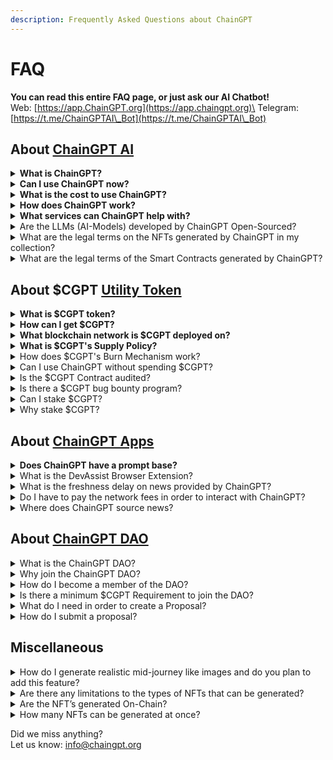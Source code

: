 ```yaml
---
description: Frequently Asked Questions about ChainGPT
---
```


# FAQ

**You can read this entire FAQ page, or just ask our AI Chatbot!**\
Web: [https://app.ChainGPT.org](https://app.chaingpt.org)\
Telegram: [https://t.me/ChainGPTAI\_Bot](https://t.me/ChainGPTAI\_Bot)

## About [ChainGPT AI](https://docs.chaingpt.org/overview/i.-introduction)

<details>

<summary><strong>What is ChainGPT?</strong> </summary>

ChainGPT is a cutting-edge AI infrastructure that develops AI-enhanced solutions for the Web3, Blockchain, and Cryptocurrency sectors. It aims to make the decentralized digital space more accessible and efficient for users and startups by offering a suite of AI-powered tools and applications tailored to the evolving digital landscape.

</details>

<details>

<summary><strong>Can I use ChainGPT now?</strong></summary>

Yes, ChainGPT AI products are fully available!

* Crypto AI Hub (most AI tools are here): [https://app.chaingpt.org](broken-reference)
* ChainGPT's AI NFT Generator: [https://nft.chaingpt.org ](https://nft.chaingpt.org)
* ChainGPT Pad: [https://pad.chaingpt.org](https://pad.chaingpt.org)
* ChainGPT Chatbot on Telegram: [https://t.me/chaingptai\_bot](https://t.me/chaingptai\_bot)

_More info about our AI Tools can be found here:_ [_https://www.chaingpt.org_ ](https://www.chaingpt.org)

</details>

<details>

<summary><strong>What is the cost to use ChainGPT?</strong></summary>

1. **Free Plan**: Provides limited access to specific AI tools and solutions at no cost. This includes:
   * General AI Model
   * AI News Model
   * Ask Crypto People
   * AI NFT Generator (Single-NFT)\

2. **PPP (Pay-Per-Prompt) Plan**: Users pay for AI tools based on their usage without any commitment. The costs for specific tools are:
   * AI NFT Generator (Multi-NFT): 2 CGPTc per NFT
   * Smart-Contract Auditor: 5 CGPTc per request
   * Smart-Contract Generator: 1 CGPTc per request
   * AI Trading Assistant: 1 CGPTc per request\

3. **Freemium Plan**: This plan is exclusively for diamond tier members who have staked CGPT tokens and earned over 200,000 CGPTsp. Freemium users receive a monthly balance of 20,000 CGPTc to spend on AI tools. This balance resets every 30 days. The plan includes
   * All features from the PPP plan.
   * Usage of premium tools for free within the monthly 20,000 CGPTc limit.
   * Access to DAO for proposal creation and voting.

Please note that while users have a CGPTc balance to spend for the Freemium plan, the tools are free up to the monthly limit.

</details>

<details>

<summary><strong>How does ChainGPT work?</strong></summary>

ChainGPT is a sophisticated AI platform crafted explicitly for Web3, Blockchain, and Cryptocurrency. Leveraging state-of-the-art AI techniques, it offers a suite of tools and applications tailored to the dynamic digital age. Depending on their needs, users can opt for the Free, PPP (Pay-Per-Prompt), or Freemium plans to tap into robust solutions, such as smart-contract generation, AI-based NFT creation, and trading aids. The plan choice dictates whether users can freely access tools, pay as they use, or enjoy premium features up to a monthly allowance. Additionally, ChainGPT's token system, represented by CGPT, provides added dimensions like staking and exclusive access, driven by accrued staking points (CGPTsp). With its holistic approach, ChainGPT is set on democratizing AI-enhanced tools for individuals, startups, and established entities in the decentralized web sphere.

**Explore ChainGPT offerings:**

* **Crypto AI Hub**: Dive into our core AI tools at [app.chaingpt.org](https://app.chaingpt.org/)
* **AI NFT Generator**: Craft unique NFTs at [nft.chaingpt.org](https://nft.chaingpt.org/)
* **ChainGPT Pad**: Visit our launchpad at [pad.chaingpt.org](https://pad.chaingpt.org/)
* **ChainGPT Chatbot**: Engage with us on Telegram at [t.me/chaingptai\_bot](https://t.me/chaingptai\_bot)

</details>

<details>

<summary><strong>What services can ChainGPT help with?</strong></summary>

ChainGPT stands at the intersection of AI and the Web3, Blockchain, and Cryptocurrency realms, offering many AI-powered tools tailored for retail users and enterprises. Here's a snapshot of the services and solutions offered by ChainGPT:

* ChainGPT AI Chatbot (Telegram, Discord, Web)
* ChainGPT AI on Telegram (@ChainGPTAI\_Bot)
* AI-Generated News
* Smart-Contracts Generator
* Smart-Contracts Auditor
* AI NFT Generator
* AI Trading Assistant
* AI-Powered Security Extension
* AI Blockchain Analytics
* ChainGPT Pad
* ChainGPT Labs (we invest in AI!)
* Incubation Program for AI Startups

Beyond these specific tools and solutions, ChainGPT promotes open technologies, allowing Web3 companies to access our API & SDKs. This approach ensures that our advancements benefit the broader ecosystem rather than being siloed.

The $CGPT utility token supports this extensive ecosystem, which not only forms the infrastructural backbone but also bestows numerous benefits on its holders, such as DAO voting rights, staking privileges, and special access to AI tools.

With a robust user base, partnerships with leading Web3 companies, and recognition through various awards and grants, ChainGPT remains committed to pushing the boundaries of AI in the decentralized digital space.

For a deeper dive into our services or to engage with our community, you can explore our website, check out our Crypto AI Hub, or join the conversation on platforms like Twitter, Telegram, and Discord.

</details>

<details>

<summary>Are the LLMs (AI-Models) developed by ChainGPT Open-Sourced?</summary>

No, the LLMs (AI Models) developed by ChainGPT are not open-sourced. However, ChainGPT is committed to fostering innovation and collaboration within the community. While the underlying models aren't open-sourced, ChainGPT ensures that other projects, startups, and enterprises can easily and affordably access all ChainGPT-developed products and LLMs through SDK & API access.

</details>

<details>

<summary>What are the legal terms on the NFTs generated by ChainGPT in my collection?</summary>

Once an NFT is minted, it becomes a form of digital property owned by the minting account On-Chain; ChainGPT has no claims to the work. Regarding legal ramifications, all work is subject to the individual laws of the jurisdictions where users reside.

</details>

<details>

<summary>What are the legal terms of the Smart Contracts generated by ChainGPT?</summary>

The user fully owns smart contracts that ChainGPT’s AI generates. Legality relating to IP, such as copyrights, trademarks, and so on, is subject to the laws of the jurisdiction where the user resides.

</details>



## About $CGPT [Utility Token](https://docs.chaingpt.org/overview/iv.-cgpt-utility-token)

<details>

<summary><strong>What is $CGPT token?</strong> </summary>

$CGPT, or ChainGPT Token, is the utility token powering the ChainGPT ecosystem. ChainGPT is a futuristic AI chatbot designed to assist individuals, developers, and businesses with anything related to Blockchain Technology and Cryptocurrencies.&#x20;

**Some of the key features and use cases of the $CGPT token include:**

1\. Access to ChainGPT services: Token holders can use $CGPT to access various ChainGPT services such as AI-generated news, AI smart contract generator and auditor tools, AI NFT Generator, Launchpad, and more.

2\. Staking and Farming: Users can stake and farm their $CGPT tokens.

3\. Governance: $CGPT token holders have governance rights, allowing them to participate in voting on important decisions and proposals related to the development and future of ChainGPT.

4\. Discounts and exclusive features: Holding $CGPT tokens may grant users discounts on certain services within the ChainGPT ecosystem and access to exclusive features.

The total supply of CGPT is 1 billion (1,000,000,000) tokens. It is currently deployed on the BSC (Binance Smart Chain) network, with plans to expand to other networks like Ethereum, Polygon Matic, Avalanche, and more in the future.

</details>

<details>

<summary><strong>How can I get $CGPT?</strong> </summary>

There are two ways to acquire $CGPT tokens: buying and earning. \
\
Buying: $CGPT is listed across a multitude of partnering exchanges (CEX and DEX); for a list of all tradeable markets, please check [here](https://coinmarketcap.com/currencies/chaingpt/#Markets). \
\
Earning: ChainGPT is constantly hosting trading competitions with $CGPT incentives.

Please ensure you're using the correct smart contract address for CGPT when interacting with decentralized exchanges: 0x9840652DC04fb9db2C43853633f0F62BE6f00f98. Always double-check the contract address to avoid scams or fake tokens.

</details>

<details>

<summary><strong>What blockchain network is $CGPT deployed on?</strong></summary>

The $CGPT token is a BEP-20 standard token on the Binance smart chain. It has also been deployed on the Ethereum network as an ERC-20. As the project matures, the token will be bridged to other EVM-compatible chains.

</details>

<details>

<summary><strong>What is $CGPT's Supply Policy?</strong></summary>

Fixed maximum supply with deflation via burn.

</details>

<details>

<summary>How does $CGPT's Burn Mechanism work? </summary>

The $CGPT token incorporates a burn mechanism as a pivotal element of its economic policy, aiming to systematically reduce the circulating supply and induce scarcity. Here's how it operates within the ChainGPT ecosystem:

1. **Burning Process**: Tokens are permanently removed from the circulating supply by sending them to a non-spendable, void address on the Binance Smart Chain (BSC) - `0x0000000000000000000000000000000000000000`.
2. **Application**: Every commercial-grade transaction within ChainGPT has a burn component, ensuring that every user interaction directly contributes to the health and growth of the $CGPT ecosystem.
3. **Key Burn Touchpoints**:
   * **Prompt Marketplace**: All fees are subjected to a 100% burn, ensuring they are entirely removed from circulation.
   * **Chatbot & Tools**: 50% of the fees from the Chatbot and related AI tools are burned, with the other half allocated to the ChainGPT Foundation and DAO Treasury.
   * **AI NFT Generator (NFT Gen)**: 50% of the associated fees are burned, while the remainder is split between the ChainGPT Foundation and DAO Treasury.
   * **ChainGPT Pad**: For every Initial Dex Offering (IDO) hosted on the ChainGPT Pad, 1% of the raised amount is utilized to buy back $CGPT tokens from the market and burn them.
   * **Whitelabel Solutions**: When other companies or projects purchase whitelabel solutions or licenses from ChainGPT, 10% of the total transaction value is used for a $CGPT market buy-back and burn.
   * **ChainGPT NFT Collection Sales**: For direct NFT sales by ChainGPT, 20% of the proceeds go towards buying back and burning $CGPT tokens.
4. **Token Allocation**: Any $CGPT tokens reverted to ChainGPT or the DAO are evenly distributed between them. These funds are reinvested in development, marketing, community engagement, and other initiatives to further ChainGPT's growth.
5. **Impact Thesis**: The deliberate reduction of circulating tokens amplifies scarcity, boosting market velocity and potentially positively influencing the token's valuation.

\


</details>

<details>

<summary>Can I use ChainGPT without spending $CGPT?</summary>

Yes, ChainGPT offers multiple ways to access its utilities without directly spending $CGPT. You can leverage the "Freemium" model by staking CGPT, which provides enhanced AI access at no additional cost. Alternatively, if you prefer not to stake, ChainGPT provides a "Pay-Per-Usage" option, or you can explore a range of AI tools available on the platform for free.

</details>

<details>

<summary>Is the $CGPT Contract audited?</summary>

Yes, $CGPT has dual audits from [Certik](https://skynet.certik.com/projects/chaingpt) and [Hacken](https://hacken.io/audits/chaingpt/).

</details>

<details>

<summary>Is there a $CGPT bug bounty program?</summary>

Yes. You can find it [here](https://docs.chaingpt.org/developer-docs/bug-bounty-program) and on the [Certik Website](https://skynet.certik.com/projects/chaingpt?utm\_source=CMC\&utm\_campaign=AuditByCertiKLink).

</details>

<details>

<summary>Can I stake $CGPT?</summary>

Yes. The Staking dashboard is available[ ](https://staking.chaingpt.org/)[here](https://staking.chaingpt.org/).

</details>

<details>

<summary>Why stake $CGPT?</summary>

Staking serves four crucial functions within the ChainGPT Ecosystem. Firstly, it offers individuals free and unlimited access to ChainGPT without spending their $CGPT tokens with each request. Second, in order for businesses and developers to build commercial products with the ChainGPT API, they must commit to a pool of $CGPT tokens, which will serve as the reservoir of purchasing power for their API requests. Third, $CGPT staking provides access to the ChainGPT DAO. Fourth, $CGPT staking is necessary to accumulate tier points to access the ChaingGPT Pad.

</details>

## About [ChainGPT Apps](https://app.chaingpt.org/)

<details>

<summary><strong>Does ChainGPT have a prompt base?</strong></summary>

Our prompt marketplace will be made available after the v1.0 release. Access can be found on the application [dashboard](https://app.chaingpt.org/).

</details>

<details>

<summary>What is the DevAssist Browser Extension?</summary>

A portable code translator that scans any desired smart contract in real-time and converts it into a clear, detailed, and simple-to-understand human legible text format. It disambiguates any uncertainties around Web3 applications and protects users from making decisions without fully comprehending the technology beforehand.

</details>

<details>

<summary>What is the freshness delay on news provided by ChainGPT?</summary>

All news articles are aggregated in real-time.

</details>

<details>

<summary>Do I have to pay the network fees in order to interact with ChainGPT?</summary>

If on a per-prompt basis, yes. If you are staking, no, users who stake 10,000 $CGPT will be given Freemium access.

</details>

<details>

<summary>Where does ChainGPT source news?</summary>

ChainGPT scans the entire web for the most relevant information but publishes from the most trusted providers in the industry, including but not limited to CoinDesk, CoinTelegraph, Decrypt, CryptoSlate, CryptoDaily, BeInCrypto, Bitcoin Magazine, and so on.

</details>

## About [ChainGPT DAO](https://app.chaingpt.org/dao)

<details>

<summary>What is the ChainGPT DAO?</summary>

The ChainGPT DAO is a digital social organization composed of dedicated community members who contribute to the protection, governance, and development of ChainGPT.

</details>

<details>

<summary>Why join the ChainGPT DAO?</summary>

If you want to help steer the direction of ChainGPT’s development, participate in voting, influence the use of the $CGPT treasury fund, and join a tightly-knit group of AI enthusiasts, ChainGPT DAO welcomes you with open arms!

</details>

<details>

<summary>How do I become a member of the DAO?</summary>

In order to join the ChainGPT DAO, you must first participate by staking the $CGPT token[ ](https://staking.chaingpt.org/)[here](https://staking.chaingpt.org/) and then join the DAO forum[ ](https://dao.chaingpt.org/#/)[here](https://dao.chaingpt.org/#/).

</details>

<details>

<summary>Is there a minimum $CGPT Requirement to join the DAO?</summary>

All you need to become a member is just 1 $CGPT. For more information regarding voting power, visit the DAO Governance page [here](https://docs.chaingpt.org/cgpt-token/dao-governance).

</details>

<details>

<summary>What do I need in order to create a Proposal?</summary>

To create proposals, you must acquire 200,000 voting power through staking (CGPTvp also known as CGPTsp).

</details>

<details>

<summary>How do I submit a proposal?</summary>

Navigate to the DAO forum[ ](https://dao.chaingpt.org/#/)[here](https://dao.chaingpt.org/#/), click on “new proposal,” and fill in the required fields.

</details>

## Miscellaneous

<details>

<summary>How do I generate realistic mid-journey like images and do you plan to add this feature?</summary>

The output results of picture quality and style from generated images depend on the accuracy of the input prompt you provide.

</details>

<details>

<summary>Are there any limitations to the types of NFTs that can be generated?</summary>

Yes. NSFW materials will be unavailable.

</details>

<details>

<summary>Are the NFT’s generated On-Chain?</summary>

NFTs are generated through an off-chain network and only published on-chain whenever users mint their NFT.

</details>

<details>

<summary>How many NFTs can be generated at once?</summary>

Beta Version: up to 100, Version 1.0: up to 10,000

</details>



Did we miss anything? \
Let us know: info@chaingpt.org

